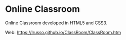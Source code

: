 # Online Classroom

Online Classroom developed in HTML5 and CSS3.

Web: https://lrusso.github.io/ClassRoom/ClassRoom.htm
